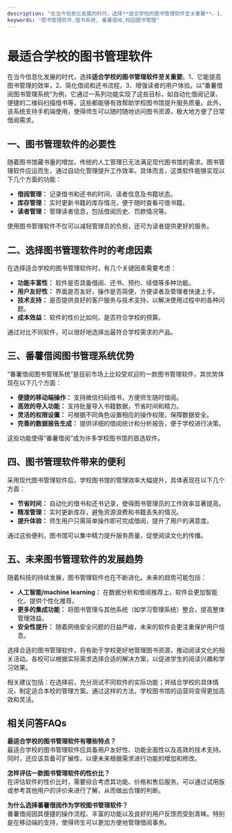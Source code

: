 ```yaml
---
description: "在当今信息化发展的时代，选择**适合学校的图书管理软件至关重要**。1、它能提高图书管理的效率，2、简化借阅和还书流程，3、增强读者的用户体验。以“番薯借阅图书管理系统”为例，它通过一系列功能实现了这些目标，如自动化借阅记录、便捷的二维码扫描借书等，这些都能够有效帮助学校图书馆提升服务质量。此外，该系统支持手机端使用，使得师生可以随时随地访问图书资源，极大地方便了日常借阅需求。"
keywords: "图书管理软件,借书系统, 番薯借阅,校园图书管理"
---
```

# 最适合学校的图书管理软件

在当今信息化发展的时代，选择**适合学校的图书管理软件至关重要**。1、它能提高图书管理的效率，2、简化借阅和还书流程，3、增强读者的用户体验。以“番薯借阅图书管理系统”为例，它通过一系列功能实现了这些目标，如自动化借阅记录、便捷的二维码扫描借书等，这些都能够有效帮助学校图书馆提升服务质量。此外，该系统支持手机端使用，使得师生可以随时随地访问图书资源，极大地方便了日常借阅需求。

## 一、图书管理软件的必要性

随着图书馆藏书量的增加，传统的人工管理已无法满足现代图书馆的需求。图书管理软件应运而生，通过自动化管理提升工作效率。具体而言，这类软件能够实现以下几个方面的功能：

- **借阅管理：** 记录借书和还书的时间、读者信息及书籍状态。
- **库存管理：** 实时更新书籍的库存情况，便于随时查看可借书籍。
- **读者管理：** 管理读者信息，包括借阅历史、罚款情况等。

使用图书管理软件不仅可以减轻管理员的负担，还可为读者提供更好的服务。

## 二、选择图书管理软件时的考虑因素

在选择适合学校的图书管理软件时，有几个关键因素需要考虑：

- **功能丰富性：** 软件是否具备借阅、还书、预约、续借等多种功能。
- **用户友好性：** 界面是否友好，操作是否简便，方便读者及管理者快速上手。
- **技术支持：** 是否提供良好的客户服务与技术支持，以解决使用过程中的各种问题。
- **成本效益：** 软件的性价比如何，是否符合学校的预算。

通过对比不同软件，可以很好地选择出最符合学校需求的产品。

## 三、番薯借阅图书管理系统优势

“番薯借阅图书管理系统”是目前市场上比较受欢迎的一款图书管理软件，其优势体现在以下几个方面：

- **便捷的移动端操作：** 支持微信扫码借书，方便师生随时借阅。
- **高效的导入功能：** 支持批量导入书籍数据，节省时间和精力。
- **灵活的权限设置：** 可根据不同角色设置相应的操作权限，保障数据安全。
- **完善的数据报告生成：** 提供详细的借阅统计和分析报告，便于学校进行决策。

这些功能使得“番薯借阅”成为许多学校图书馆的首选软件。

## 四、图书管理软件带来的便利

采用现代图书管理软件后，学校图书馆的管理效率大幅提升，具体表现在以下几个方面：

- **节省时间：** 自动化的借书和还书记录，使得图书管理员的工作效率显著提高。
- **精准管理：** 实时更新库存，避免资源浪费和书籍丢失的情况。
- **提升体验：** 师生用户只需简单操作即可完成借阅，提升了用户的满意度。

通过这些便利，图书馆可以集中精力提升服务质量，促使阅读文化的传播。

## 五、未来图书管理软件的发展趋势

随着科技的持续发展，图书管理软件也在不断进化。未来的趋势可能包括：

- **人工智能/machine learning：** 在数据分析和借阅推荐上，软件会更加智能化，提供个性化推荐。
- **更多的集成功能：** 将图书管理与其他系统（如学习管理系统）整合，提高整体管理效益。
- **安全性提升：** 随着网络安全问题的日益严峻，未来的软件会更注重保护用户信息。

选择合适的图书管理软件，将有助于学校更好地管理图书资源，推动阅读文化的相关活动。各校可以根据实际需求选择合适的解决方案，以促进学生的阅读兴趣和学习效果。

相关建议包括：在选择前，充分测试不同软件的实际功能；并结合学校的具体情况，制定适合本校的管理方案。通过这样的方法，学校图书馆的运营将变得更加高效和灵活。

## 相关问答FAQs

**最适合学校的图书管理软件有哪些特点？**  
最适合学校的图书管理软件应具备用户友好性、功能全面性以及高效的技术支持。同时，还应该具备可扩展性，以便未来根据需求进行功能的增加和修改。

**怎样评估一款图书管理软件的性价比？**  
在评估软件的性价比时，需要综合考虑其功能、价格和售后服务。可以通过试用版或参考其他用户的评价来进行了解，从而做出合理的判断。

**为什么选择番薯借阅作为学校图书管理软件？**  
番薯借阅因其便捷的操作流程、丰富的功能以及良好的用户反馈而受到青睐。特别是在移动端的支持，使得师生可以更加方便地管理借阅事务。
